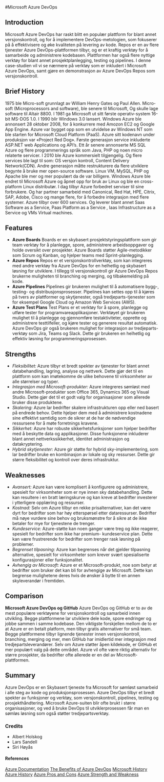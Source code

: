 #Microsoft Azure DevOps

## Introduction

Microsoft Azure DevOps har raskt blitt en populær plattform for blant annet versjonskontroll, og for å implementere DevOps-metologien, som fokuserer på å effektivisere og øke kvaliteten på levering av kode.
Repos er en av flere tjenester Azure DevOps-plattformen tilbyr, og er et kraftig verktøy for å samarbeide og administrere kodebasen. Plattformen har også flere nyttige verktøy for blant annet prosjektplanlegging, testing og pipelines.
I denne case-studien vil vi se nærmere på verktøy som er inkludert i Microsoft Azure DevOps, samt gjøre en demonstrasjon av Azure DevOps Repos som versjonskontroll.

## Brief History

1975 ble Micro-soft grunnlagt av William Henry Gates og Paul Allen. Micro-soft (Microprocessors and software), ble senere til Microsoft, Og skulle lage software til Altair 8800. I 1981 ga Microsoft ut sitt første operativ-system 16-bit MS-DOS 1.0.
I 1990 blir Windows 3.0 lansert.
Windows Azure ble annonsert 28 oktober 2008, for å konkurrere med Amozon EC2 og Google App Engine. Azure var bygget opp som en utvidelse av Windows NT som ble starten for Microsoft Cloud Platform (PaaS). Azure sitt kodenavn under produksjon var «Project Red Dog».
Første generasjon service inkluderte ASP.NET web Applications og API’s.
Ett år senere annonserte MS SQL Azure og flere programmerings språk som Java, PHP og noen micro relaterte servicer.
I 2010 ble Azure kommersielt tilgjengelig. Og flere services ble lagt til som:
OS versjon kontroll, Content Delivery Network(CDN).
Andre generasjon måtte restrukturere da flere utviklere begynte å bruke mer open-source software.
Linux VM, MySQL, PHP og Apache ble mer og mer populært da de var billigere.
Windows Azure ble endret til Microsoft Azure og åpnet opp for bruk av Linux og ble en cross-platform Linux distributør.
I dag tilbyr Azure forbedret serviser til sine forbrukere. Og har partner samarbeid med Canonical, Red Hat, HPE, Citrix, SAP, Adobe, Cisco og mange flere, for å forbedre integrasjon med flere systemer.
Azure tilbyr over 600 services. Og leverer blant annet Saas Software as a Service, Paas Platform as a Service , Iaas Infrastructure as a Service og VMs Virtual machines.

## Features

- **Azure Boards**
  Boards er en skybasert prosjektstyringsplattform som gir team verktøy for å planlegge, spore, administrere arbeidsoppgaver og holde oversikt over prosjekter. Azure Boards støtter Agile-metodikker som Scrum og Kanban, og hjelper teams med Sprint-planlegging.
- **Azure Repos**
  Repos er et versjonskontrollverktøy, som kan integreres med andre verktøy fra Azure DevOps for en helhetlig og skybasert løsning for utviklere. I tillegg til versjonskontroll gir Azure DevOps Repos brukerne muligheten til branching og merging, og tilbakemelding på kode.
- **Azure Pipelines**
  Pipelines gir brukeren mulighet til å automatisere bygg-, testing- og distribusjonsprosesser. Pipelines kan settes opp til å kjøres på tvers av plattformer og skytjenester, også tredjeparts-tjenester som for eksempel Google Cloud og Amazon Web Services (AWS).
- **Azure Test Plans**
  Test Plans er et verktøy for å spore, planlegge og utføre tester for programvareapplikasjoner. Verktøyet gir brukeren mulighet til å planlegge og gjennomføre testaktiviteter, opprette og administrere testtilfeller, og kjøre tester og generere resultat automatisk.
  Azure DevOps gir også brukeren mulighet for integrasjon av tredjeparts-verktøy som Jira, Teams og Slack. Dette gir brukeren en helhetlig og effektiv løsning for programmeringsprosessen.

## Strengths

- _Fleksibilitet:_ Azure tilbyr et bredt spekter av tjenester for blant annet databehandling, lagring, analyse og nettverk. Dette gjør det til en plattform som kan imøtekomme de ulike behovene til virksomheter av alle størrelser og typer.
- _Integrasjon med Microsoft-produkter:_ Azure integreres sømløst med andre Microsoft-produkter som Office 365, Dynamics 365 og Visual Studio. Dette gjør det til et godt valg for organisasjoner som allerede bruker disse produktene.
- _Skalering:_ Azure lar bedrifter skalere infrastrukturen opp eller ned basert på endrede behov. Dette hjelper dem med å administrere kostnadene sine effektivt samtidig som de sikrer at de har de nødvendige ressursene for å møte forretnings kravene.
- _Sikkerhet:_ Azure har robuste sikkerhetsfunksjoner som hjelper bedrifter med å beskytte data og applikasjoner. Disse funksjonene inkluderer blant annet nettverkssikkerhet, identitet administrasjon og datakryptering.
- _Hybrid skytjenester:_ Azure gir støtte for hybrid sky-implementering, som lar bedrifter bruke en kombinasjon av lokale og sky ressurser. Dette gir større fleksibilitet og kontroll over deres infrastruktur.

## Weaknesses

- _Avansert:_ Azure kan være komplisert å konfigurere og administrere, spesielt for virksomheter som er nye innen sky databehandling. Dette kan resultere i en bratt læringskurve og kan kreve at bedrifter investerer i ytterligere opplæring og ressurser.
- _Kostnad:_ Selv om Azure tilbyr en rekke prisalternativer, kan det være dyrt for bedrifter som har høy etterspørsel etter dataressurser. Bedrifter må nøye vurdere sine behov og bruksmønstre for å sikre at de ikke betaler for mye for tjenestene de trenger.
- _Kundeservice:_ Azure-støtte kan noen ganger være treg og ikke reagerer, spesielt for bedrifter som ikke har premium- kundeservice plan. Dette kan være frustrerende for bedrifter som trenger rask løsning på problemer.
- _Begrenset tilpasning:_ Azure kan begrenses når det gjelder tilpasning alternative, spesielt for virksomheter som krever svært spesialiserte konfigurasjoner eller funksjonalitet.
- _Avhengig av Microsoft:_ Azure er et Microsoft-produkt, noe som betyr at bedrifter som bruker det kan bli for avhengige av Microsoft. Dette kan begrense mulighetene deres hvis de ønsker å bytte til en annen skyleverandør i fremtiden.

## Comparison

**Microsoft Azure DevOps og GitHub**
Azure DevOps og GitHub er to av de mest populære verktøyene for versjonskontroll og samarbeid innen utvikling. Begge plattformene lar utviklere dele kode, spore endringer og jobbe sammen i samme kodebase.
Den viktigste forskjellen mellom de to er at Azure er en betalt platform, men tilbyr gratis alternativer for små team. Begge plattformene tilbyr lignende tjenester innen versjonskontroll, branching, merging og mer, men GitHub har imidlertid mer integrasjon med tredjepartsleverandører. Selv om Azure støtter åpen kildekode, er GitHub et mer populært valg på dette området. Azure vil ofte være riktig alternativ for større prosjekter, da bedrifter ofte allerede er en del av Microsoft-plattformen.

## Summary

Azure DevOps er en Skybasert tjeneste fra Microsoft for sømløst samarbeid i alle steg av kode og produksjonsprosessen.
Azure DevOps tilbyr et bredt spekter av funksjoner og verktøy, som versjonskontroll, pipelines, testing og prosjekthåndtering.
Microsoft Azure-suiten blir ofte brukt i større organisasjoner, og ved å bruke DevOps til utviklerprosessen får man en sømløs løsning som også støtter tredjepartsverktøy.

### Credits

- Albert Holskog
- Lars Sandell
- Siri Høyås

#### References

[Azure Documentation](https://learn.microsoft.com/en-us/azure/devops/user-guide/what-is-azure-devops?view=azure-devops)
[The Benefits of Azure DevOps](https://www.veritis.com/blog/what-are-the-benefits-of-azure-devops/)
[Microsoft History](https://news.microsoft.com/facts-about-microsoft/)
[Azure History](https://techcommunity.microsoft.com/t5/educator-developer-blog/the-history-of-microsoft-azure/ba-p/3574204)
[Azure Pros and Cons](https://blog.icorps.com/pros-and-cons-microsoft-azure)
[Azure Strength and Weakness](https://metrixdata360.com/cloud-series/microsoft-azure-the-pros-and-cons/)
